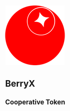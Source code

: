 ![Иллюстрация к проекту](https://github.com/Filinomus/BerryX/blob/master/berryx.png)
# BerryX
<h2>Cooperative Token</h2>
 
  
